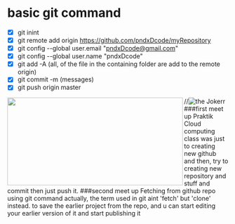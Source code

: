# basic git command 
- [x] git inint
- [x] git remote add origin https://github.com/pndxDcode/myRepository
- [x] git config --global user.email "pndxDcode@gmail.com"
- [x] git config --global user.name "pndxDcode"
- [x] git add -A (all, of the file in the containing folder are add to the remote origin)
- [x] git commit -m (messages)
- [x] git push origin master 

//![the Jokerr](https://pbs.twimg.com/profile_images/547913929377054720/qQxWVVs8.jpeg)
<a href="url"><img src="https://pbs.twimg.com/profile_images/547913929377054720/qQxWVVs8.jpeg" align="left" height="200" width="400" ></a>
###first meet up Praktik Cloud computing class
		was just to creating new github
		and then, try to creating new repository and stuff
		and commit then just push it.
###second meet up 
		Fetching from github repo using git command
		actually, the term used in git aint 'fetch' but 'clone' instead.
			to save the earlier project from the repo, and u can start
			editing your earlier version of it and start publishing it 
			